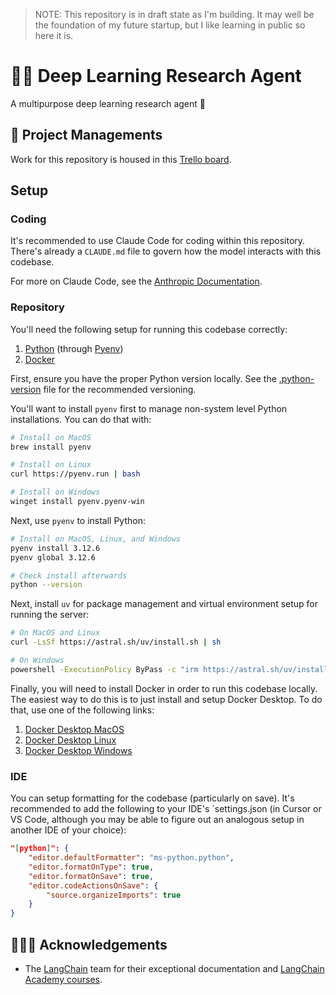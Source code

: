 > NOTE: This repository is in draft state as I'm building. It may well be the foundation of my future startup, but I like learning in public so here it is.

# 🧠🤖 Deep Learning Research Agent

A multipurpose deep learning research agent 🔗

## 🧱 Project Managements

Work for this repository is housed in this [Trello board](https://trello.com/b/Qm5Ltjec/deep-learning-agent).

## Setup

### Coding

It's recommended to use Claude Code for coding within this repository. There's already a `CLAUDE.md` file to govern how the model interacts with this codebase.

For more on Claude Code, see the [Anthropic Documentation](https://www.claude.com/product/claude-code).

### Repository

You'll need the following setup for running this codebase correctly:

1. [Python](https://www.python.org) (through [Pyenv](https://github.com/pyenv/pyenv))
2. [Docker](https://www.docker.com)

First, ensure you have the proper Python version locally. See the [.python-version](./.python-version) file for the recommended versioning.

You'll want to install `pyenv` first to manage non-system level Python installations. You can do that with:

```bash
# Install on MacOS
brew install pyenv

# Install on Linux
curl https://pyenv.run | bash

# Install on Windows
winget install pyenv.pyenv-win
```

Next, use `pyenv` to install Python:

```bash
# Install on MacOS, Linux, and Windows
pyenv install 3.12.6
pyenv global 3.12.6

# Check install afterwards
python --version
```

Next, install `uv` for package management and virtual environment setup for running the server:

```bash
# On MacOS and Linux
curl -LsSf https://astral.sh/uv/install.sh | sh

# On Windows
powershell -ExecutionPolicy ByPass -c "irm https://astral.sh/uv/install.ps1 | iex"
```

Finally, you will need to install Docker in order to run this codebase locally. The easiest way to do this is to just install and setup Docker Desktop. To do that, use one of the following links:

1. [Docker Desktop MacOS](https://docs.docker.com/desktop/setup/install/mac-install)
2. [Docker Desktop Linux](https://docs.docker.com/desktop/setup/install/linux)
3. [Docker Desktop Windows](https://docs.docker.com/desktop/setup/install/windows-install)

### IDE

You can setup formatting for the codebase (particularly on save). It's recommended to add the following to your IDE's `settings.json (in Cursor or VS Code, although you may be able to figure out an analogous setup in another IDE of your choice):

```json
"[python]": {
    "editor.defaultFormatter": "ms-python.python",
    "editor.formatOnType": true,
    "editor.formatOnSave": true,
    "editor.codeActionsOnSave": {
        "source.organizeImports": true
    }
}
```

## 🙇🏻‍♂️ Acknowledgements

- The [LangChain](https://www.langchain.com) team for their exceptional documentation and [LangChain Academy courses](https://academy.langchain.com).